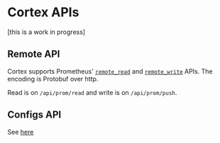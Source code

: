 # Cortex APIs

[this is a work in progress]

## Remote API

Cortex supports Prometheus'
[`remote_read`](https://prometheus.io/docs/prometheus/latest/configuration/configuration/#remote_read)
and
[`remote_write`](https://prometheus.io/docs/prometheus/latest/configuration/configuration/#remote_write)
APIs.  The encoding is Protobuf over http.

Read is on `/api/prom/read` and write is on `/api/prom/push`.


## Configs API

See [here](configs-api.md)
